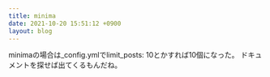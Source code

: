 ```yaml
---
title: minima
date: 2021-10-20 15:51:12 +0900
layout: blog
---
```


minimaの場合は_config.ymlでlimit_posts: 10とかすれば10個になった。
ドキュメントを探せば出てくるもんだね。
